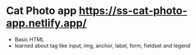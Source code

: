 # Cat Photo app https://ss-cat-photo-app.netlify.app/

- Basic HTML 
- learned about tag like input, img, anchor, label, form, fieldset and legend